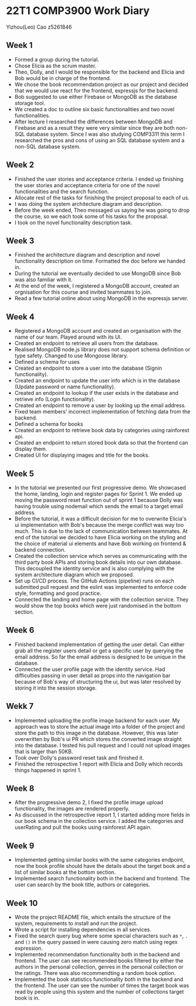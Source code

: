 # 22T1 COMP3900 Work Diary

Yizhou(Leo) Cao z5261846

## Week 1

- Formed a group during the tutorial.
- Chose Elicia as the scrum master.
- Theo, Dolly, and I would be responsible for the backend and Elicia and Bob would be in charge of the frontend.
- We chose the book recommendation project as our project and decided that we would use react for the frontend, expressjs for the backend.
- Bob suggested to use either Firebase or MongoDB as the database storage tool.
- We created a doc to outline six basic functionalities and two novel functionalities.
- After lecture I researched the differences between MongoDB and Firebase and as a result they were very similar since they are both non-SQL database system. Since I was also studying COMP3311 this term I researched the pros and cons of using an SQL database system and a non-SQL database system.

## Week 2

- Finished the user stories and acceptance criteria. I ended up finishing the user stories and acceptance criteria for one of the novel functionalities and the search function.
- Allocate rest of the tasks for finishing the project proposal to each of us.
- I was doing the system architecture diagram and description.
- Before the week ended, Theo messaged us saying he was going to drop the course, so we each took some of his tasks for the proposal.
- I took on the novel functionality description task.

## Week 3

- Finished the architecture diagram and description and novel functionality description on time. Formatted the doc before we handed in.
- During the tutorial we eventually decided to use MongoDB since Bob was also familiar with it.
- At the end of the week, I registered a MongoDB account, created an orgnisation for this course and invited teammates to join.
- Read a few tutorial online about using MongoDB in the expressjs server.

## Week 4

- Registered a MongoDB account and created an organisation with the name of our team. Played around with its UI.
- Created an endpoint to retrieve all users from the database.
- Realised MongoDB node.js library does not support schema definition or type safety. Changed to use Mongoose library.
- Defined a schema for uses
- Created an endpoint to store a user into the database (Signin functionality).
- Created an endpoint to update the user info which is in the database (Update password or name functionality).
- Created an endpoint to lookup if the user exists in the database and retrieve info (Login functionality).
- Created an endpoint to remove a user by looking up the email address.
- Fixed team members' incorrect implementation of fetching data from the backend.
- Defined a schema for books
- Created an endpoint to retrieve book data by categories using rainforest api.
- Created an endpoint to return stored book data so that the frontend can display them.
- Created UI for displaying images and title for the books.

## Week 5

- In the tutorial we presented our first progressive demo. We showcased the home, landing, login and register pages for Sprint 1. We ended up moving the password reset function out of sprint 1 because Dolly was having trouble using nodemail which sends the email to a target email address.
- Before the tutorial, it was a difficult decision for me to overwrite Elicia's ui implementation with Bob's because the merge conflict was way too much. This is due to the lack of communication between teammates. At end of the tutorial we decided to have Elicia working on the styling and the choice of material ui elements and have Bob working on frontend & backend connection.
- Created the collection service which serves as communicating with the third party book APIs and storing book details into our own database. This decoupled the identity service and is also complying with the system architecture diagram which we proposed.
- Set up CI/CD process. The GitHub Actions (pipeline) runs on each submitted pull request and the eslint was implemented to enforce code style, formatting and good practice.
- Connected the landing and home page with the collection service. They would show the top books which were just randomised in the bottom section.

## Week 6

- Finished backend implementation of getting the user detail. Can either grab all the register users detail or get a specific user by querying the email address. So far the email address is designed to be unique in the database.
- Connected the user profile page with the identity service. Had difficulties passing in user detail as props into the navigation bar because of Bob's way of structuring the ui, but was later resolved by storing it into the session storage.

## Wekk 7

- Implemented uploading the profile image backend for each user. My approach was to store the actual image into a folder of the project and store the path to this image in the database. However, this was later overwritten by Bob's ui PR which stores the converted image straight into the database. I tested his pull request and I could not upload images that is larger than 50KB.
- Took over Dolly's password reset task and finished it.
- Finished the retrospective 1 report with Elicia and Dolly which records things happened in sprint 1.

## Week 8

- After the progressive demo 2, I fixed the profile image upload functionality, the images are rendered properly.
- As discussed in the retrospective report 1, I started adding more fields in our book schema in the collection service. I added the categories and userRating and pull the books using rainforest API again.

## Week 9

- Implemented getting similar books with the same categories endpoint, now the book profile should have the details about the target book and a list of similar books at the bottom section.
- Implemented search functionality both in the backend and frontend. The user can search by the book title, authors or categories.

## Week 10

- Wrote the project README file, which entails the structure of the system, requirements to install and run the project.
- Wrote a script for installing dependencies in all services.
- Fixed the search query bug where some special characters such as `*`, `.` and `()` in the query passed in were causing zero match using regex expression.
- Implemented recommendation functionality both in the backend and frontend. The user can see recommended books filtered by either the authors in the personal collection, genres in the personal collection or the ratings. There was also recommendting a random book option.
- Implemented the book statistics functionality both in the backend and the frontend. The user can see the number of times the target book was read by people using this system and the number of collections target book is in.
